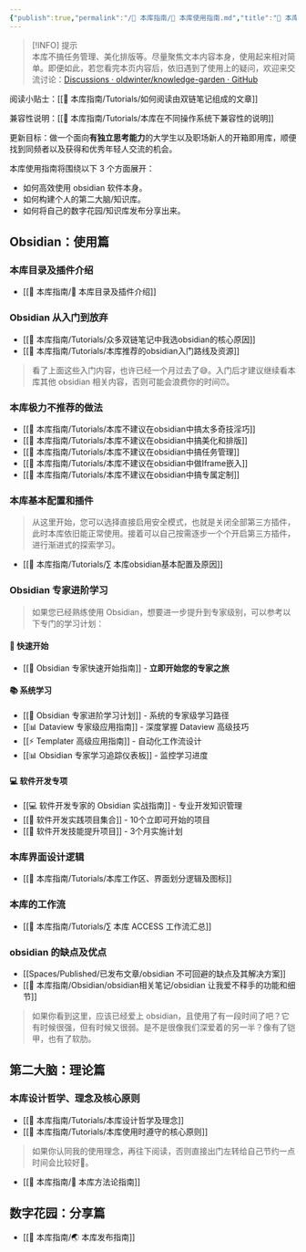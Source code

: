 ```yaml
---
{"publish":true,"permalink":"/🧰 本库指南/🧰 本库使用指南.md","title":"🧰 本库使用指南","created":"2022-08-16","modified":"2024-05-11","published":"2025-07-07T16:58:58.812+08:00","cssclasses":""}
---
```


>[!INFO] 提示  
> 本库不搞任务管理、美化排版等。尽量聚焦文本内容本身，使用起来相对简单。即便如此，若您看完本页内容后，依旧遇到了使用上的疑问，欢迎来交流讨论：[Discussions · oldwinter/knowledge-garden · GitHub](https://github.com/oldwinter/knowledge-garden/discussions)

阅读小贴士：[[🧰 本库指南/Tutorials/如何阅读由双链笔记组成的文章]]

兼容性说明：[[🧰 本库指南/Tutorials/本库在不同操作系统下兼容性的说明]]

 更新目标：做一个面向**有独立思考能力**的大学生以及职场新人的开箱即用库，顺便找到同频者以及获得和优秀年轻人交流的机会。

本库使用指南将围绕以下 3 个方面展开：

- 如何高效使用 obsidian 软件本身。
- 如何构建个人的第二大脑/知识库。
- 如何将自己的数字花园/知识库发布分享出来。

## Obsidian：使用篇

### 本库目录及插件介绍
- [[🧰 本库指南/📂 本库目录及插件介绍]]
### Obsidian 从入门到放弃

- [[🧰 本库指南/Tutorials/众多双链笔记中我选obsidian的核心原因]]
- [[🧰 本库指南/Tutorials/本库推荐的obsidian入门路线及资源]]

>看了上面这些入门内容，也许已经一个月过去了😅。入门后才建议继续看本库其他 obsidian 相关内容，否则可能会浪费你的时间⏰。

### 本库极力不推荐的做法

- [[🧰 本库指南/Tutorials/本库不建议在obsidian中搞太多奇技淫巧]]
- [[🧰 本库指南/Tutorials/本库不建议在obsidian中搞美化和排版]]
- [[🧰 本库指南/Tutorials/本库不建议在obsidian中搞任务管理]]
- [[🧰 本库指南/Tutorials/本库不建议在obsidian中做Iframe嵌入]]
- [[🧰 本库指南/Tutorials/本库不建议在obsidian中搞专属定制]]

### 本库基本配置和插件

> 从这里开始，您可以选择直接启用安全模式，也就是关闭全部第三方插件，此时本库依旧能正常使用。接着可以自己按需逐步一个个开启第三方插件，进行渐进式的探索学习。

- [[🧰 本库指南/Tutorials/∑ 本库obsidian基本配置及原因]]

### Obsidian 专家进阶学习

> 如果您已经熟练使用 Obsidian，想要进一步提升到专家级别，可以参考以下专门的学习计划：

#### 🚀 快速开始
- [[🚀 Obsidian 专家快速开始指南]] - **立即开始您的专家之旅**

#### 📚 系统学习
- [[🎯 Obsidian 专家进阶学习计划]] - 系统的专家级学习路径
- [[📊 Dataview 专家级应用指南]] - 深度掌握 Dataview 高级技巧
- [[⚡ Templater 高级应用指南]] - 自动化工作流设计
- [[📊 Obsidian 专家学习追踪仪表板]] - 监控学习进度

#### 💻 软件开发专项
- [[💻 软件开发专家的 Obsidian 实战指南]] - 专业开发知识管理
- [[🚀 软件开发实践项目集合]] - 10个立即可开始的项目
- [[🚀 软件开发技能提升项目]] - 3个月实施计划

### 本库界面设计逻辑

- [[🧰 本库指南/Tutorials/本库工作区、界面划分逻辑及图标]]

### 本库的工作流

- [[🧰 本库指南/Tutorials/∑ 本库 ACCESS 工作流汇总]]

### obsidian 的缺点及优点

- [[Spaces/Published/已发布文章/obsidian 不可回避的缺点及其解决方案]]
- [[🧰 本库指南/Obsidian/obsidian相关笔记/obsidian 让我爱不释手的功能和细节]]

>如果你看到这里，应该已经爱上 obsidian，且使用了有一段时间了吧？它有时候很强，但有时候又很弱。是不是很像我们深爱着的另一半？像有了铠甲，也有了软肋。

## 第二大脑：理论篇

### 本库设计哲学、理念及核心原则

- [[🧰 本库指南/Tutorials/本库设计哲学及理念]]
- [[🧰 本库指南/Tutorials/本库使用时遵守的核心原则]]

>如果你认同我的使用理念，再往下阅读，否则直接出门左转给自己节约一点时间会比较好🤣。

- [[🧰 本库指南/🍫 本库方法论指南]]

## 数字花园：分享篇

- [[🧰 本库指南/🌏 本库发布指南]]